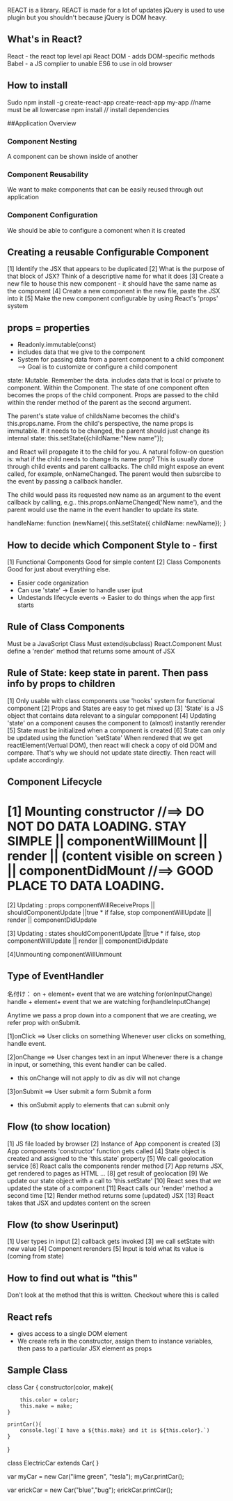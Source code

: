 REACT is a library.
REACT is made for a lot of updates
jQuery is used to use plugin but you shouldn't because jQuery is DOM heavy.

## What's in React?

React - the react top level api
React DOM - adds DOM-specific methods
Babel - a JS complier to unable ES6 to use in old browser

## How to install

Sudo npm install -g create-react-app
create-react-app my-app //name must be all lowercase
npm install // install dependencies

##Application Overview

<h3>Component Nesting</h3>
A component can be shown inside of another
<h3>Component Reusability</h3>
We want to make components that can be easily reused through out application
<h3>Component Configuration</h3>
We should be able to configure a comonent when it is created

## Creating a reusable Configurable Component

[1] Identify the JSX that appears to be duplicated
[2] What is the purpose of that block of JSX? Think of a descriptive name for what it does
[3] Create a new file to house this new component - it should have the same name as the component
[4] Create a new component in the new file, paste the JSX into it
[5] Make the new component configurable by using React's 'props' system

## props = properties

- Readonly.immutable(const)
- includes data that we give to the component
- System for passing data from a parent component to a child component
  --> Goal is to customize or configure a child component

state: Mutable. Remember the data. includes data that is local or private to component. Within the Component.
The state of one component often becomes the props of the child component.
Props are passed to the child within the render method of the parent as the second argument.
<Counter value ={this.state.value} />
<MyChild name = {this.state.childsName} />

The parent's state value of childsName becomes the child's this.props.name. From the child's perspective, the name props is immutable. If it needs to be changed, the parent should just change its internal state:
this.setState({childName:"New name"});

and React will propagate it to the child for you. A natural follow-on question is: what if the child needs to change its name prop? This is usually done through child events and parent callbacks. The child might expose an event called, for example, onNameChanged. The parent would then subsrcibe to the event by passing a callback handler.

<MyChild name={this.state.childName} onNameChanged={this.handleName} />

The child would pass its requested new name as an argument to the event callback by calling, e.g..
this.props.onNameChanged('New name'), and the parent would use the name in the event handler to update its state.

handleName: function (newName){
this.setState({ childName: newName});
}

## How to decide which Component Style to - first

[1] Functional Components
Good for simple content
[2] Class Components
Good for just about everything else.

- Easier code organization
- Can use 'state' -> Easier to handle user iput
- Undestands lifecycle events -> Easier to do things when the app first starts

## Rule of Class Components

Must be a JavaScript Class
Must extend(subclass) React.Component
Must define a 'render' method that returns some amount of JSX

## Rule of State: keep state in parent. Then pass info by props to children

[1] Only usable with class components
use 'hooks' system for functional component
[2] Props and States are easy to get mixed up
[3] 'State' is a JS object that contains data relevant to a singular compponent
[4] Updating 'state' on a component causes the component to (almost) instantly rerender
[5] State must be initialized when a component is created
[6] State can only be updated using the function 'setState'
When rendered that we get reactElement(Vertual DOM), then react will check a copy of old DOM and compare. That's why we should not update state directly. Then react will update accordingly.

## Component Lifecycle

[1] Mounting
constructor //==> DO NOT DO DATA LOADING. STAY SIMPLE
||
componentWillMount
||
render
||
(content visible on screen )
||
componentDidMount //==> GOOD PLACE TO DATA LOADING.
==

[2] Updating : props
componentWillReceiveProps
||
shouldComponentUpdate
||true \* if false, stop
componentWillUpdate
||
render
||
componentDidUpdate

[3] Updating : states
shouldComponentUpdate
||true \* if false, stop
componentWillUpdate
||
render
||
componentDidUpdate

[4]Unmounting
componentWillUnmount

## Type of EventHandler

名付け：
on + element+ event that we are watching for(onInputChange)
handle + element+ event that we are watching for(handleInputChange)

Anytime we pass a prop down into a component that we are creating, we refer prop with onSubmit.

[1]onClick ==> User clicks on something
Whenever user clicks on something, handle event.

[2]onChange ==> User changes text in an input
Whenever there is a change in input, or something,
this event handler can be called.

- this onChange will not apply to div as div will not change

[3]onSubmit ==> User submit a form
Submit a form

- this onSubmit apply to elements that can submit only

## Flow (to show location)

[1] JS file loaded by browser
[2] Instance of App component is created
[3] App components 'constructor' function gets called
[4] State object is created and assigned to the 'this.state' property
[5] We call geolocation service
[6] React calls the components render method
[7] App returns JSX, get rendered to pages as HTML
...
[8] get result of geolocation
[9] We update our state object with a call to 'this.setState'
[10] React sees that we updated the state of a component
[11] React calls our 'render' method a second time
[12] Render method returns some (updated) JSX
[13] React takes that JSX and updates content on the screen

## Flow (to show Userinput)

[1] User types in input
[2] callback gets invoked
[3] we call setState with new value
[4] Component rerenders
[5] Input is told what its value is (coming from state)

## How to find out what is "this"

Don't look at the method that this is written.
Checkout where this is called

## React refs

- gives access to a single DOM element
- We create refs in the constructor, assign them to instance variables, then pass to a particular JSX element as props

## Sample Class

class Car {
constructor(color, make){

    	this.color = color;
    	this.make = make;
    }

    printCar(){
    	console.log(`I have a ${this.make} and it is ${this.color}.`)
    }

}

class ElectricCar extends Car{
}

var myCar = new Car("lime green", "tesla");
myCar.printCar();

var erickCar = new Car("blue","bug");
erickCar.printCar();
